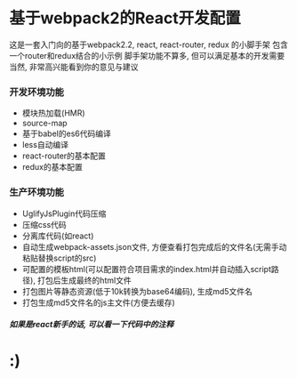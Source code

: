 # 基于webpack2的React开发配置

这是一套入门向的基于webpack2.2, react, react-router, redux 的小脚手架
包含一个router和redux结合的小示例
脚手架功能不算多, 但可以满足基本的开发需要
当然, 非常高兴能看到你的意见与建议

### 开发环境功能
*   模块热加载(HMR)
*   source-map
*   基于babel的es6代码编译
*   less自动编译
*   react-router的基本配置
*   redux的基本配置

### 生产环境功能
*   UglifyJsPlugin代码压缩
*   压缩css代码
*   分离库代码(如react)
*   自动生成webpack-assets.json文件, 方便查看打包完成后的文件名(无需手动粘贴替换script的src)
*   可配置的模板html(可以配置符合项目需求的index.html并自动插入script路径), 打包后生成最终的html文件
*   打包图片等静态资源(低于10k转换为base64编码), 生成md5文件名
*   打包生成md5文件名的js主文件(方便去缓存)

##### 如果是react新手的话, 可以看一下代码中的注释

# :)